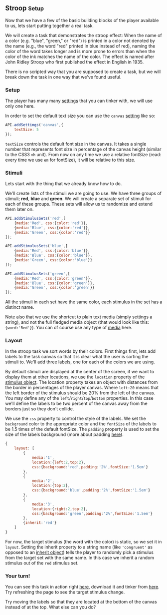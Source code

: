 ## Stroop <small>Setup</small>

Now that we have a few of the basic building blocks of the player available to us, lets start putting together a real task.

We will create a task that demonstrates the stroop effect: When the name of a color (e.g. "blue", "green," or "red") is printed in a color not denoted by the name (e.g., the word "red" printed in blue instead of red), naming the color of the word takes longer and is more prone to errors than when the color of the ink matches the name of the color. The effect is named after John Ridley Stroop who first published the effect in English in 1935.

There is no scripted way that you are supposed to create a task, but we will break down the task in one way that we've found useful.

### Setup
The player has many many [settings](./API.md#settings) that you can tinker with, we will use only one here.

In order to set the default text size you can use the `canvas` [setting](./API.md#canvas) like so:

```js
API.addSettings('canvas',{
	textSize: 5
});

```

`textSize` controls the default font size in the canvas. It takes a single number that represents font size in percentage of the canvas height (similar to the CSS3 `vh` unit). From now on any time we use a relative fontSize (read: every time we use `em` for fontSize), it will be relative to this size.

### Stimuli
Lets start with the thing that we already know how to do.

We'll create lists of the stimuli we are going to use. We have three groups of stimuli; **red**, **blue** and **green**. We will create a separate set of stimuli for each of these groups. These sets will allow us to randomize and extend them later on.

```js
API.addStimulusSets('red',[
	{media:'Red', css:{color:'red'}},
	{media:'Blue', css:{color:'red'}},
	{media:'Green', css:{color:'red'}}
]);

API.addStimulusSets('blue',[
	{media:'Red', css:{color:'blue'}},
	{media:'Blue', css:{color:'blue'}},
	{media:'Green', css:{color:'blue'}}
]);

API.addStimulusSets('green',[
	{media:'Red', css:{color:'green'}},
	{media:'Blue', css:{color:'green'}},
	{media:'Green', css:{color:'green'}}
]);
```

All the stimuli in each set have the same color, each stimulus in the set has a distinct name.

Note also that we use the shortcut to plain text media (simply settings a string), and not the full fledged media object (that would look like this: `{word:'Red'}`). You can of course use any type of [media](./API.md#media) here.

### Layout
In the stroop task we sort words by their colors. First things first, lets add labels to the task canvas so that it is clear what the user is sorting the stimuli to. We'll add three labels, one for each of the colors we are using.

By default stimuli are displayed at the center of the screen, if we want to display them at other locations, we use the `location` property of the [stimulus object](./API.md#stimuli). The location property takes an object with distances from the border in percentages of the player canvas. Where `left:20` means that the left border of the stimulus should be 20% from the left of the canvas. You may define any of the `left`/`right`/`top`/`bottom` properties. In this case we'll define the labels to be two percent of the canvas away from the borders just so they don't collide.

We use the `css` property to control the style of the labels. We set the `background` color to the appropriate color and the `fontSize` of the labels to be 1.5 times of the default fontSize. The `padding` property is used to set the size of the labels background (more about padding [here](https://developer.mozilla.org/en-US/docs/Web/CSS/box_model)).

```js
{
	layout: [
		{
			media:'1',
			location:{left:2,top:2},
			css:{background:'red',padding:'2%',fontSize:'1.5em'}
		},
		{
			media:'2',
			location:{top:2},
			css:{background:'blue',padding:'2%',fontSize:'1.5em'}
		},
		{
			media:'3',
			location:{right:2,top:2},
			css:{background:'green',padding:'2%',fontSize:'1.5em'}
		},
		{inherit:'red'}
	]
}
```

For now, the target stimulus (the word with the color) is static, so we set it in `layout`. Setting the inherit property to a string name (like `'congruent'` as opposed to an [inherit object](./API.md#inheriting)) tells the player to randomly pick a stimulus from the target set with the same name. In this case we inherit a random stimulus out of the `red` stimulus set.

### Your turn!
You can see this task in action right [here](#{player}../resources/tutorials/js/stroop-setup.js), download it and tinker from [here](../../resources/tutorials/js/stroop-setup.js). Try refreshing the page to see the target stimulus change.

Try moving the labels so that they are located at the bottom of the canvas instead of at the top. What else can you do?